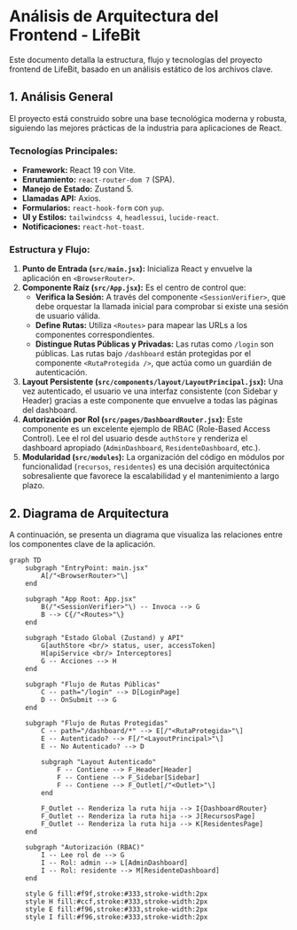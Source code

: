# Análisis de Arquitectura del Frontend - LifeBit

Este documento detalla la estructura, flujo y tecnologías del proyecto frontend de LifeBit, basado en un análisis estático de los archivos clave.

## 1. Análisis General

El proyecto está construido sobre una base tecnológica moderna y robusta, siguiendo las mejores prácticas de la industria para aplicaciones de React.

### Tecnologías Principales:
*   **Framework:** React 19 con Vite.
*   **Enrutamiento:** `react-router-dom 7` (SPA).
*   **Manejo de Estado:** Zustand 5.
*   **Llamadas API:** Axios.
*   **Formularios:** `react-hook-form` con `yup`.
*   **UI y Estilos:** `tailwindcss 4`, `headlessui`, `lucide-react`.
*   **Notificaciones:** `react-hot-toast`.

### Estructura y Flujo:
1.  **Punto de Entrada (`src/main.jsx`):** Inicializa React y envuelve la aplicación en `<BrowserRouter>`.
2.  **Componente Raíz (`src/App.jsx`):** Es el centro de control que:
    *   **Verifica la Sesión:** A través del componente `<SessionVerifier>`, que debe orquestar la llamada inicial para comprobar si existe una sesión de usuario válida.
    *   **Define Rutas:** Utiliza `<Routes>` para mapear las URLs a los componentes correspondientes.
    *   **Distingue Rutas Públicas y Privadas:** Las rutas como `/login` son públicas. Las rutas bajo `/dashboard` están protegidas por el componente `<RutaProtegida />`, que actúa como un guardián de autenticación.
3.  **Layout Persistente (`src/components/layout/LayoutPrincipal.jsx`):** Una vez autenticado, el usuario ve una interfaz consistente (con Sidebar y Header) gracias a este componente que envuelve a todas las páginas del dashboard.
4.  **Autorización por Rol (`src/pages/DashboardRouter.jsx`):** Este componente es un excelente ejemplo de RBAC (Role-Based Access Control). Lee el rol del usuario desde `authStore` y renderiza el dashboard apropiado (`AdminDashboard`, `ResidenteDashboard`, etc.).
5.  **Modularidad (`src/modules`):** La organización del código en módulos por funcionalidad (`recursos`, `residentes`) es una decisión arquitectónica sobresaliente que favorece la escalabilidad y el mantenimiento a largo plazo.

## 2. Diagrama de Arquitectura

A continuación, se presenta un diagrama que visualiza las relaciones entre los componentes clave de la aplicación.

```mermaid
graph TD
    subgraph "EntryPoint: main.jsx"
        A[/"<BrowserRouter>"\]
    end

    subgraph "App Root: App.jsx"
        B(/"<SessionVerifier>"\) -- Invoca --> G
        B --> C{/"<Routes>"\}
    end

    subgraph "Estado Global (Zustand) y API"
        G[authStore <br/> status, user, accessToken]
        H[apiService <br/> Interceptores]
        G -- Acciones --> H
    end

    subgraph "Flujo de Rutas Públicas"
        C -- path="/login" --> D[LoginPage]
        D -- OnSubmit --> G
    end

    subgraph "Flujo de Rutas Protegidas"
        C -- path="/dashboard/*" --> E[/"<RutaProtegida>"\]
        E -- Autenticado? --> F[/"<LayoutPrincipal>"\]
        E -- No Autenticado? --> D

        subgraph "Layout Autenticado"
            F -- Contiene --> F_Header[Header]
            F -- Contiene --> F_Sidebar[Sidebar]
            F -- Contiene --> F_Outlet[/"<Outlet>"\]
        end
        
        F_Outlet -- Renderiza la ruta hija --> I{DashboardRouter}
        F_Outlet -- Renderiza la ruta hija --> J[RecursosPage]
        F_Outlet -- Renderiza la ruta hija --> K[ResidentesPage]
    end
    
    subgraph "Autorización (RBAC)"
        I -- Lee rol de --> G
        I -- Rol: admin --> L[AdminDashboard]
        I -- Rol: residente --> M[ResidenteDashboard]
    end

    style G fill:#f9f,stroke:#333,stroke-width:2px
    style H fill:#ccf,stroke:#333,stroke-width:2px
    style E fill:#f96,stroke:#333,stroke-width:2px
    style I fill:#f96,stroke:#333,stroke-width:2px
```
